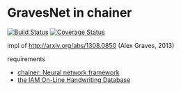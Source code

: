 # GravesNet in chainer

[![Build Status](https://travis-ci.org/ShigekiKarita/gravesnet.svg)](https://travis-ci.org/ShigekiKarita/gravesnet)
[![Coverage Status](https://coveralls.io/repos/ShigekiKarita/gravesnet/badge.svg?branch=master&service=github)](https://coveralls.io/github/ShigekiKarita/gravesnet?branch=master)

impl of http://arxiv.org/abs/1308.0850 (Alex Graves, 2013)

requirements
+ [chainer: Neural network framework](https://github.com/pfnet/chainer)
+ [the IAM On-Line Handwriting Database](http://www.iam.unibe.ch/fki/databases/iam-on-line-handwriting-database/download-the-iam-on-line-handwriting-database)
